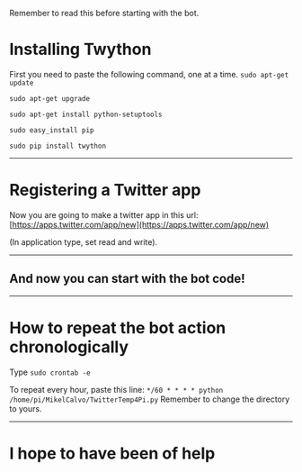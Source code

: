 Remember to read this before starting with the bot.
# Installing Twython
 First you need to paste the following command, one at a time.
`sudo apt-get update`

`sudo apt-get upgrade`

`sudo apt-get install python-setuptools`

`sudo easy_install pip`

`sudo pip install twython`

***


# Registering a Twitter app
Now you are going to make a twitter app in this url: [https://apps.twitter.com/app/new](https://apps.twitter.com/app/new)

(In application type, set read and write).

***
## And now you can start with the bot code!

***
# How to repeat the bot action chronologically
Type `sudo crontab -e`

To repeat every hour, paste this line:  `*/60 * * * * python /home/pi/MikelCalvo/TwitterTemp4Pi.py` 
Remember to change the directory to yours.

***
# I hope to have been of help
